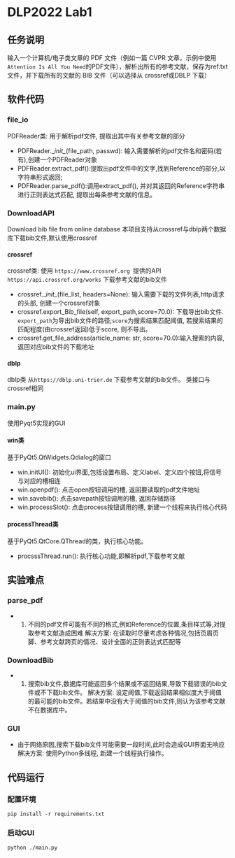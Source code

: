 # DLP2022 Lab1
## 任务说明
输入一个计算机/电子类文章的 PDF 文件（例如一篇 CVPR 文章，示例中使用`Attention Is All You Need`的PDF文件），解析出所有的参考文献，保存为ref.txt文件，并下载所有的文献的 BIB 文件（可以选择从 crossref或DBLP 下载）

## 软件代码
### file_io
PDFReader类: 用于解析pdf文件, 提取出其中有关参考文献的部分
- PDFReader.\__init\__(file_path, passwd): 输入需要解析的pdf文件名和密码(若有),创建一个PDFReader对象
- PDFReader.extract_pdf():提取出pdf文件中的文字,找到Reference的部分,以字符串形式返回;
- PDFReader.parse_pdf():调用extract_pdf(), 并对其返回的Reference字符串进行正则表达式匹配, 提取出每条参考文献的信息。

### DownloadAPI
Download bib file from online database
本项目支持从crossref与dblp两个数据库下载bib文件,默认使用crossref
#### crossref
crossref类:
使用 `https://www.crossref.org `提供的API `https://api.crossref.org/works` 下载参考文献的bib文件
- crossref.\__init\__(file_list, headers=None): 输入需要下载的文件列表,http请求的头部, 创建一个crossref对象
- crossref.export_Bib_file(self, export_path,score=70.0): 下载导出bib文件. `export_path`为导出bib文件的路径;`score`为搜索结果匹配阈值, 若搜索结果的匹配程度(由crossref返回)低于score, 则不导出。
- crossref.get_file_address(article_name: str, score=70.0):输入搜索的内容, 返回对应bib文件的下载地址
#### dblp
dblp类
从`https://dblp.uni-trier.de` 下载参考文献的bib文件。
类接口与crossref相同

### main.py
使用Pyqt5实现的GUI
#### win类
基于PyQt5.QtWidgets.Qdialog的窗口
- win.initUI(): 初始化ui界面,包括设置布局、定义label、定义四个按钮,将信号与对应的槽相连
- win.openpdf(): 点击open按钮调用的槽, 返回要读取的pdf文件地址
- win.savebib(): 点击savepath按钮调用的槽, 返回存储路径
- win.processSlot(): 点击process按钮调用的槽, 新建一个线程来执行核心代码

#### processThread类
基于PyQt5.QtCore.QThread的类，执行核心功能。
- procsssThread.run(): 执行核心功能,即解析pdf,下载参考文献

## 实验难点
### parse_pdf
- 1. 不同的pdf文件可能有不同的格式,例如Reference的位置,条目样式等,对提取参考文献造成困难
解决方案: 在读取时尽量考虑各种情况,包括页眉页脚、参考文献跨页的情况、设计全面的正则表达式匹配等
### DownloadBib
- 1. 搜索bib文件,数据库可能返回多个结果或不返回结果,导致下载错误的bib文件或不下载bib文件。
解决方案: 设定阈值,下载返回结果相似度大于阈值的最可能的bib文件。若结果中没有大于阈值的bib文件,则认为该参考文献不在数据库中。

### GUI
- 由于网络原因,搜索下载bib文件可能需要一段时间,此时会造成GUI界面无响应
解决方案: 使用Python多线程, 新建一个线程执行操作。

## 代码运行
### 配置环境
`pip install -r requirements.txt`
### 启动GUI
`python ./main.py`